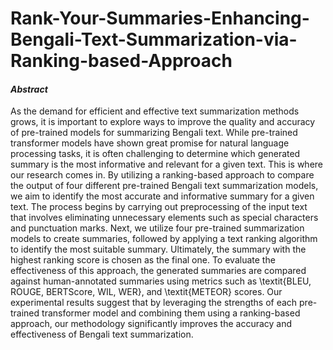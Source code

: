 # Rank-Your-Summaries-Enhancing-Bengali-Text-Summarization-via-Ranking-based-Approach
#### _Abstract_
As the demand for efficient and effective text summarization methods grows, it is important to explore ways to improve the quality and accuracy of pre-trained models for summarizing Bengali text. While pre-trained transformer models have shown great promise for natural language processing tasks, it is often challenging to determine which generated summary is the most informative and relevant for a given text. This is where our research comes in. By utilizing a ranking-based approach to compare the output of four different pre-trained Bengali text summarization models, we aim to identify the most accurate and informative summary for a given text. The process begins by carrying out preprocessing of the input text that involves eliminating unnecessary elements such as special characters and punctuation marks. Next, we utilize four pre-trained summarization models to create summaries, followed by applying a text ranking algorithm to identify the most suitable summary. Ultimately, the summary with the highest ranking score is chosen as the final one. To evaluate the effectiveness of this approach, the generated summaries are compared against human-annotated summaries using metrics such as \textit{BLEU, ROUGE, BERTScore, WIL, WER}, and \textit{METEOR} scores. Our experimental results suggest that by leveraging the strengths of each pre-trained transformer model and combining them using a ranking-based approach, our methodology significantly improves the accuracy and effectiveness of Bengali text summarization.
